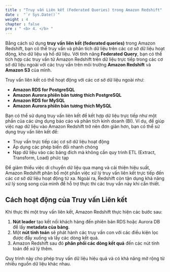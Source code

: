 ```yaml
---
title : "Truy vấn Liên kết (Federated Queries) trong Amazon Redshift"
date :  "`r Sys.Date()`" 
weight : 4 
chapter : false
pre : " <b> 4. </b> "
---
```


Bằng cách sử dụng **truy vấn liên kết (federated queries)** trong Amazon Redshift, bạn có thể truy vấn và phân tích dữ liệu trên các cơ sở dữ liệu hoạt động, kho dữ liệu và hồ dữ liệu. Với tính năng **Federated Query**, bạn có thể tích hợp các truy vấn từ Amazon Redshift trên dữ liệu trực tiếp trong các cơ sở dữ liệu ngoài với các truy vấn trên môi trường **Amazon Redshift** và **Amazon S3** của mình.

Truy vấn liên kết có thể hoạt động với các cơ sở dữ liệu ngoài như:

- **Amazon RDS for PostgreSQL**
- **Amazon Aurora phiên bản tương thích PostgreSQL**
- **Amazon RDS for MySQL**
- **Amazon Aurora phiên bản tương thích MySQL**

Bạn có thể sử dụng truy vấn liên kết để kết hợp dữ liệu trực tiếp như một phần của các ứng dụng báo cáo và phân tích kinh doanh (BI). Ví dụ, để giúp việc nạp dữ liệu vào Amazon Redshift trở nên đơn giản hơn, bạn có thể sử dụng truy vấn liên kết để:

- Truy vấn trực tiếp các cơ sở dữ liệu hoạt động
- Áp dụng các phép biến đổi nhanh chóng
- Nạp dữ liệu vào các bảng đích mà không cần quy trình ETL (Extract, Transform, Load) phức tạp

Để giảm thiểu việc di chuyển dữ liệu qua mạng và cải thiện hiệu suất, Amazon Redshift phân bổ một phần việc xử lý truy vấn liên kết trực tiếp đến các cơ sở dữ liệu hoạt động từ xa. Ngoài ra, Redshift còn tận dụng khả năng xử lý song song của mình để hỗ trợ thực thi các truy vấn này khi cần thiết.

## Cách hoạt động của Truy vấn Liên kết

Khi thực thi một truy vấn liên kết, Amazon Redshift thực hiện các bước sau:

1. **Nút leader** tạo kết nối khách hàng đến phiên bản RDS hoặc Aurora DB để lấy **metadata của bảng**.
2. Một **nút tính toán** sẽ phát hành các truy vấn con với các điều kiện lọc được đẩy xuống và lấy các dòng kết quả.
3. Amazon Redshift sau đó **phân phối các dòng kết quả** đến các nút tính toán để xử lý thêm.

Quy trình này cho phép truy vấn dữ liệu hiệu quả và có khả năng mở rộng từ nhiều nguồn dữ liệu khác nhau.
